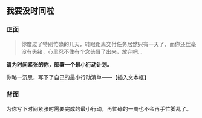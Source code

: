 ## 我要没时间啦

### 正面
> 你度过了特别忙碌的几天，转眼距离交付任务居然只有一天了，而你还丝毫没有头绪，心里忍不住有个念头冒了出来，放弃吧...

**请为时间紧张的你，部署一个最小行动计划。**  

你略一沉思，写下了自己的最小行动清单——【插入文本框】


### 背面
为你写下时间紧张时需要完成的最小行动，再忙碌的一周也不会再手忙脚乱了。

